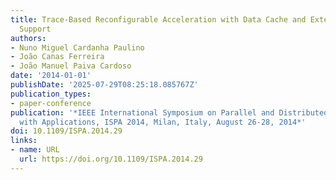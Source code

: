 ```yaml
---
title: Trace-Based Reconfigurable Acceleration with Data Cache and External Memory
  Support
authors:
- Nuno Miguel Cardanha Paulino
- João Canas Ferreira
- João Manuel Paiva Cardoso
date: '2014-01-01'
publishDate: '2025-07-29T08:25:18.085767Z'
publication_types:
- paper-conference
publication: '*IEEE International Symposium on Parallel and Distributed Processing
  with Applications, ISPA 2014, Milan, Italy, August 26-28, 2014*'
doi: 10.1109/ISPA.2014.29
links:
- name: URL
  url: https://doi.org/10.1109/ISPA.2014.29
---
```

